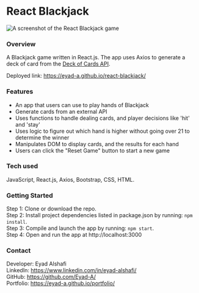 # React Blackjack  

![A screenshot of the React Blackjack game](https://i.imgur.com/AoMXL9E.jpg "React Blackjack")

### Overview  
A Blackjack game written in React.js. The app uses Axios to generate a deck of card 
from the [Deck of Cards API](https://deckofcardsapi.com/).  

Deployed link: https://eyad-a.github.io/react-blackjack/  

### Features  
- An app that users can use to play hands of Blackjack  
- Generate cards from an external API  
- Uses functions to handle dealing cards, and player decisions like 'hit' and 'stay'  
- Uses logic to figure out which hand is higher without going over 21 to determine the winner  
- Manipulates DOM to display cards, and the results for each hand  
- Users can click the "Reset Game" button to start a new game  

### Tech used 
JavaScript, React.js, Axios, Bootstrap, CSS, HTML. 

### Getting Started 
Step 1: Clone or download the repo.  
Step 2: Install project dependencies listed in package.json by running: `npm install`.  
Step 3: Compile and launch the app by running: `npm start`.  
Step 4: Open and run the app at http://localhost:3000  

### Contact  
Developer: Eyad Alshafi  
LinkedIn: https://www.linkedin.com/in/eyad-alshafi/  
GitHub: https://github.com/Eyad-A/  
Portfolio: https://eyad-a.github.io/portfolio/  
